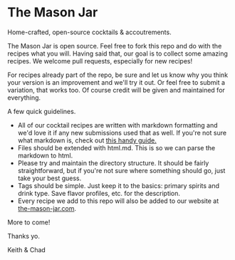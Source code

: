 The Mason Jar
===========

Home-crafted, open-source cocktails & accoutrements.

The Mason Jar is open source. Feel free to fork this repo and do with the recipes what you will. Having said that, our goal is to collect some amazing recipes. We welcome pull requests, especially for new recipes!

For recipes already part of the repo, be sure and let us know why you think your version is an improvement and we'll try it out. Or feel free to submit a variation, that works too.  Of course credit will be given and maintained for everything.

A few quick guidelines.

* All of our cocktail recipes are written with markdown formatting and we'd love it if any new submissions used that as well. If you're not sure what markdown is, check out [this handy guide.](http://daringfireball.net/projects/markdown/)
* Files should be extended with html.md. This is so we can parse the markdown to html.
* Please try and maintain the directory structure. It should be fairly straightforward, but if you're not sure where something should go, just take your best guess.
* Tags should be simple. Just keep it to the basics: primary spirits and drink type. Save flavor profiles, etc. for the description.
* Every recipe we add to this repo will also be added to our website at [the-mason-jar.com](http://www.the-mason-jar.com).

More to come!

Thanks yo.

Keith & Chad
